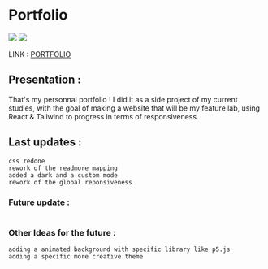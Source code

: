 # Portfolio

<a href="https://react.dev" title="React"><img src="https://img.shields.io/badge/React-282C34?logo=react&logoColor=61DAFB" /></a>
<a href="https://tailwindcss.com" title="Tailwind CSS"><img src="https://img.shields.io/badge/Tailwind%20CSS-282C34?logo=tailwind-css&logoColor=38B2AC" /></a>

LINK : [PORTFOLIO](https://portfolio-antoinerp.vercel.app "Portfolio")

## Presentation :

 That's my personnal portfolio ! I did it as a side project of my current studies, with the goal of making a website that will be my feature lab, using React & Tailwind to progress in terms of responsiveness. 

 

## Last updates : 
```
css redone
rework of the readmore mapping
added a dark and a custom mode
rework of the global reponsiveness
```

### Future update : 
```
```

### Other Ideas for the future :  
```
adding a animated background with specific library like p5.js 
adding a specific more creative theme
```
